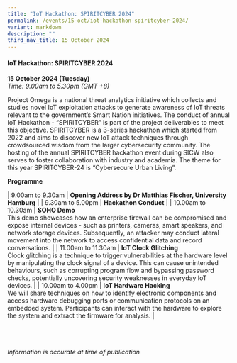 ```yaml
---
title: "IoT Hackathon: SPIRITCYBER 2024"
permalink: /events/15-oct/iot-hackathon-spiritcyber-2024/
variant: markdown
description: ""
third_nav_title: 15 October 2024
---
```

#### **IoT Hackathon: SPIRITCYBER 2024**

**15 October 2024 (Tuesday)**  
*Time: 9.00am to 5.30pm (GMT +8)*

Project Omega is a national threat analytics initiative which collects and studies novel IoT exploitation attacks to generate awareness of IoT threats relevant to the government’s Smart Nation initiatives. The conduct of annual IoT Hackathon - “SPIRITCYBER” is part of the project deliverables to meet this objective. SPIRITCYBER is a 3-series hackathon which started from 2022 and aims to discover new IoT attack techniques through crowdsourced wisdom from the larger cybersecurity community. The hosting of the annual SPIRITCYBER hackathon event during SICW also serves to foster collaboration with industry and academia. The theme for this year SPIRITCYBER-24 is “Cybersecure Urban Living”.

**Programme**

| 9.00am to 9.30am     | **Opening Address by Dr Matthias Fischer, University Hamburg** |
| 9.30am to 5.00pm     | **Hackathon Conduct** |
| 10.00am to 10.30am     | **SOHO Demo**<br>This demo showcases how an enterprise firewall can be compromised and expose internal devices - such as printers, cameras, smart speakers, and network storage devices. Subsequently, an attacker may conduct lateral movement into the network to access confidential data and record conversations. |
| 11.00am to 11.30am     | **IoT Clock Glitching**<br>Clock glitching is a technique to trigger vulnerabilities at the hardware level by manipulating the clock signal of a device. This can cause unintended behaviours, such as corrupting program flow and bypassing password checks, potentially uncovering security weaknesses in everyday IoT devices. |
| 10.00am to 4.00pm     | **IoT Hardware Hacking**<br>We will share techniques on how to identify electronic components and access hardware debugging ports or communication protocols on an embedded system. Participants can interact with the hardware to explore the system and extract the firmware for analysis. |



<br><br><br>
*Information is accurate at time of publication*